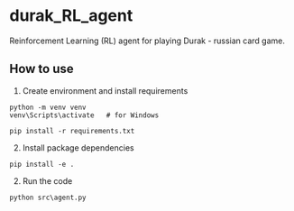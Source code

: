 # durak_RL_agent
Reinforcement Learning (RL) agent for playing Durak - russian card game.


## How to use

1. Create environment and install requirements

```
python -m venv venv
venv\Scripts\activate   # for Windows

pip install -r requirements.txt
```

2. Install package dependencies

```
pip install -e .
```

2. Run the code

```
python src\agent.py
```